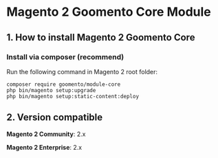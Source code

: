 # Magento 2 Goomento Core Module

## 1. How to install Magento 2 Goomento Core

### Install via composer (recommend)

Run the following command in Magento 2 root folder:
```
composer require goomento/module-core
php bin/magento setup:upgrade
php bin/magento setup:static-content:deploy
```

## 2. Version compatible

**Magento 2 Community**: 2.x

**Magento 2 Enterprise**: 2.x

